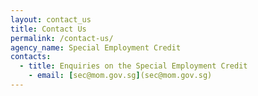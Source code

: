 ```yaml
---
layout: contact_us
title: Contact Us
permalink: /contact-us/
agency_name: Special Employment Credit
contacts:
  - title: Enquiries on the Special Employment Credit
    - email: [sec@mom.gov.sg](sec@mom.gov.sg)
---
```

